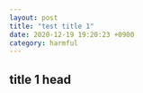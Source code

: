 ```yaml
---
layout: post
title: "test title 1"
date: 2020-12-19 19:20:23 +0900
category: harmful
---
```


## title 1 head
